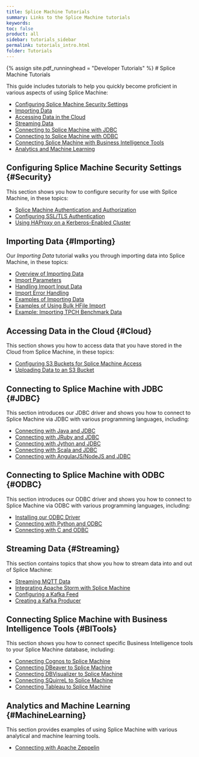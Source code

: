```yaml
---
title: Splice Machine Tutorials
summary: Links to the Splice Machine tutorials
keywords:
toc: false
product: all
sidebar: tutorials_sidebar
permalink: tutorials_intro.html
folder: Tutorials
---
```

<section>
<div class="TopicContent" data-swiftype-index="true" markdown="1">
{% assign site.pdf_runninghead = "Developer Tutorials" %}
# Splice Machine Tutorials

This guide includes tutorials to help you quickly become proficient in
various aspects of using Splice Machine:

* [Configuring Splice Machine Security Settings](#Security)
* [Importing Data](#Importing)
* [Accessing Data in the Cloud](#Cloud)
* [Streaming Data](#Streaming)
* [Connecting to Splice Machine with JDBC](#JDBC)
* [Connecting to Splice Machine with ODBC](#ODBC)
* [Connecting Splice Machine with Business Intelligence Tools](#BITools)
* [Analytics and Machine Learning](#MachineLearning)

## Configuring Splice Machine Security Settings {#Security}
This section shows you how to configure security for use with Splice Machine, in these topics:

* [Splice Machine Authentication and Authorization](developers_fundamentals_auth.html)
* [Configuring SSL/TLS Authentication](onprem_install_configureTLS.html)
* [Using HAProxy on a Kerberos-Enabled Cluster](tutorials_security_haproxykerberos.html)

## Importing Data {#Importing}
Our *Importing Data* tutorial walks you through importing data into Splice Machine, in these topics:

* [Overview of Importing Data](tutorials_ingest_importoverview.html)
* [Import Parameters](tutorials_ingest_importparams.html)
* [Handling Import Input Data](tutorials_ingest_importinput.html)
* [Import Error Handling](tutorials_ingest_importerrors.html)
* [Examples of Importing Data](tutorials_ingest_importexamples1.html)
* [Examples of Using Bulk HFile Import](tutorials_ingest_importexampleshfile.html)
* [Example: Importing TPCH Benchmark Data](tutorials_ingest_importexamplestpch.html)

## Accessing Data in the Cloud {#Cloud}
This section shows you how to access data that you have stored in the Cloud from Splice Machine, in these topics:

* [Configuring S3 Buckets for Splice Machine Access](tutorials_ingest_configures3.html)
* [Uploading Data to an S3 Bucket](tutorials_ingest_uploadtos3.html)

## Connecting to Splice Machine with JDBC {#JDBC}
This section introduces our JDBC driver and shows you how to connect to Splice Machine via JDBC with various programming languages, including:

* [Connecting with Java and JDBC](tutorials_connect_java.html)
* [Connecting with JRuby and JDBC](tutorials_connect_jruby.html)
* [Connecting with Jython and JDBC](tutorials_connect_jython.html)
* [Connecting with Scala and JDBC](tutorials_connect_scala.html)
* [Connecting with AngularJS/NodeJS and JDBC](tutorials_connect_angular.html)

## Connecting to Splice Machine with ODBC {#ODBC}
This section introduces our ODBC driver and shows you how to connect to Splice Machine via ODBC with various programming languages, including:

* [Installing our ODBC Driver](tutorials_connect_odbcinstall.html)
* [Connecting with Python and ODBC](tutorials_connect_python.html)
* [Connecting with C and ODBC](tutorials_connect_odbcc.html)

## Streaming Data {#Streaming}
This section contains topics that show you how to stream data into and out of Splice Machine:

* [Streaming MQTT Data](tutorials_ingest_mqttSpark.html)
* [Integrating Apache Storm with Splice Machine](tutorials_ingest_storm.html)
* [Configuring a Kafka Feed](tutorials_ingest_kafkafeed.html)
* [Creating a Kafka Producer](tutorials_ingest_kafkaproducer.html)

## Connecting Splice Machine with Business Intelligence Tools {#BITools}
This section shows you how to connect specific Business Intelligence tools to your Splice Machine database, including:

* [Connecting Cognos to Splice Machine](tutorials_connect_cognos.html)
* [Connecting DBeaver to Splice Machine](tutorials_connect_dbeaver.html)
* [Connecting DBVisualizer to Splice Machine](tutorials_connect_dbvisualizer.html)
* [Connecting SQuirreL to Splice Machine](tutorials_connect_squirrel.html)
* [Connecting Tableau to Splice Machine](tutorials_connect_tableau.html)

## Analytics and Machine Learning {#MachineLearning}
This section provides examples of using Splice Machine with various analytical and machine learning tools.

* [Connecting with Apache Zeppelin](tutorials_ml_zeppelin.html)

</div>
</section>
